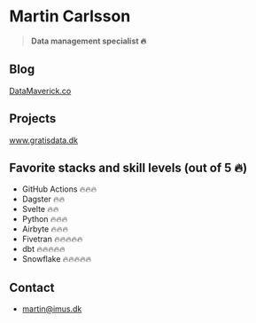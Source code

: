 # Martin Carlsson

> **Data management specialist 🔥**

## Blog

[DataMaverick.co](https://datamaverick.co)

## Projects
www.gratisdata.dk

## Favorite stacks and skill levels (out of 5 🔥)
 - GitHub Actions 🔥🔥🔥
 - Dagster 🔥🔥
 - Svelte 🔥🔥
 - Python 🔥🔥🔥
 - Airbyte 🔥🔥🔥
 - Fivetran 🔥🔥🔥🔥🔥
 - dbt 🔥🔥🔥🔥🔥
 - Snowflake 🔥🔥🔥🔥🔥

## Contact
 - martin@imus.dk
